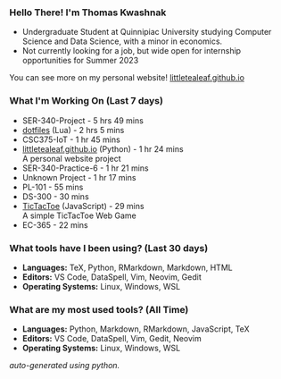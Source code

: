 
### Hello There! I'm Thomas Kwashnak

- Undergraduate Student at Quinnipiac University studying Computer Science and Data Science, with a minor in economics.
- Not currently looking for a job, but wide open for internship opportunities for Summer 2023

You can see more on my personal website! [littletealeaf.github.io](https://littletealeaf.github.io)

### What I'm Working On (Last 7 days)
<ul><li>SER-340-Project - 5 hrs 49 mins</li><li><a href="https://github.com/LittleTealeaf/dotfiles">dotfiles</a> (Lua) - 2 hrs 5 mins</li><li>CSC375-IoT - 1 hr 45 mins</li><li><a href="https://github.com/LittleTealeaf/littletealeaf.github.io">littletealeaf.github.io</a> (Python) - 1 hr 24 mins<br>A personal website project</li><li>SER-340-Practice-6 - 1 hr 21 mins</li><li>Unknown Project - 1 hr 17 mins</li><li>PL-101 - 55 mins</li><li>DS-300 - 30 mins</li><li><a href="https://github.com/LittleTealeaf/TicTacToe">TicTacToe</a> (JavaScript) - 29 mins<br>A simple TicTacToe Web Game</li><li>EC-365 - 22 mins</li></ul>

### What tools have I been using? (Last 30 days)
- **Languages:** TeX, Python, RMarkdown, Markdown, HTML
- **Editors:** VS Code, DataSpell, Vim, Neovim, Gedit
- **Operating Systems:** Linux, Windows, WSL

### What are my most used tools? (All Time)
- **Languages:** Python, Markdown, RMarkdown, JavaScript, TeX
- **Editors:** VS Code, DataSpell, Vim, Gedit, Neovim
- **Operating Systems:** Linux, Windows, WSL

*auto-generated using python.*
